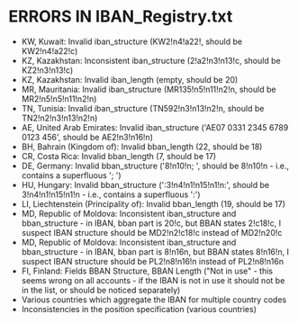 ERRORS IN IBAN_Registry.txt
===========================

* KW, Kuwait: Invalid iban_structure (KW2!n4!a22!, should be KW2!n4!a22!c)
* KZ, Kazakhstan: Inconsistent iban_structure (2!a2!n3!n13!c, should be KZ2!n3!n13!c)
* KZ, Kazakhstan: Invalid iban_length (empty, should be 20)
* MR, Mauritania: Invalid iban_structure (MR135!n5!n11!n2!n, should be MR2!n5!n5!n11!n2!n)
* TN, Tunisia: Invalid iban_structure (TN592!n3!n13!n2!n, should be TN2!n2!n3!n13!n2!n)
* AE, United Arab Emirates: Invalid iban_structure ('AE07 0331 2345 6789 0123 456', should be AE2!n3!n16!n)
* BH, Bahrain (Kingdom of): Invalid bban_length (22, should be 18)
* CR, Costa Rica: Invalid bban_length (7, should be 17)
* DE, Germany: Invalid bban_structure ('8!n10!n; ', should be 8!n10!n - i.e., contains a superfluous '; ')
* HU, Hungary: Invalid bban_structure (':3!n4!n1!n15!n1!n:', should be 3!n4!n1!n15!n1!n - i.e., contains a superfluous ':')
* LI, Liechtenstein (Principality of): Invalid bban_length (19, should be 17)
* MD, Republic of Moldova: Inconsistent iban_structure and bban_structure - in IBAN, bban part is 20!c, but BBAN states 2!c18!c, I suspect IBAN structure should be MD2!n2!c18!c instead of MD2!n20!c
* MD, Republic of Moldova: Inconsistent iban_structure and bban_structure - in IBAN, bban part is 8!n16n, but BBAN states 8!n16!n, I suspect IBAN structure should be PL2!n8!n16!n instead of PL2!n8!n16n
* FI, Finland: Fields BBAN Structure, BBAN Length ("Not in use" - this seems wrong on all accounts - if the IBAN is not in use it should not be in the list, or should be noticed separately)
* Various countries which aggregate the IBAN for multiple country codes
* Inconsistencies in the position specification (various countries)
